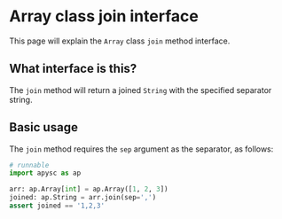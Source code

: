 # Array class join interface

This page will explain the `Array` class `join` method interface.

## What interface is this?

The `join` method will return a joined `String` with the specified separator string.

## Basic usage

The `join` method requires the `sep` argument as the separator, as follows:

```py
# runnable
import apysc as ap

arr: ap.Array[int] = ap.Array([1, 2, 3])
joined: ap.String = arr.join(sep=',')
assert joined == '1,2,3'
```
